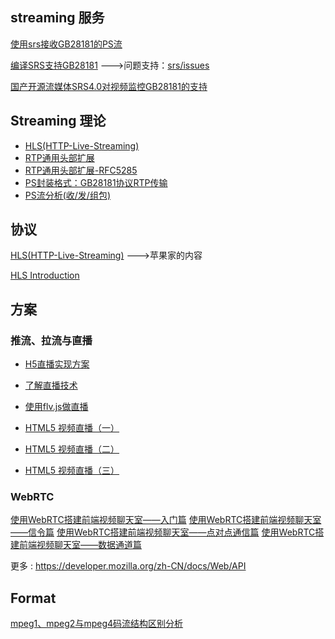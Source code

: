 
## streaming 服务

[使用srs接收GB28181的PS流](srs-gb28181-operation.md)

[编译SRS支持GB28181](srs-gb28181-build.md)  --->问题支持：[srs/issues](https://github.com/ossrs/srs/issues/1500)

[国产开源流媒体SRS4.0对视频监控GB28181的支持](https://mp.weixin.qq.com/s/VIPSPaBB5suUk7_I2oOkMw)


## Streaming 理论

+ [HLS(HTTP-Live-Streaming)](stream/HTTP-Live-Streaming/Category/)
+ [RTP通用头部扩展](https://www.cnblogs.com/ishen/p/12050077.html)
+ [RTP通用头部扩展-RFC5285](https://tools.ietf.org/html/rfc5285)
+ [PS封装格式：GB28181协议RTP传输](https://blog.csdn.net/ichenwin/article/details/100086930)
+ [PS流分析(收/发/组包)](https://blog.csdn.net/ichenwin/article/details/100086930)

## 协议

[HLS(HTTP-Live-Streaming)](HTTP-Live-Streaming/README.md)  --->苹果家的内容

[HLS Introduction](HTTP-Live-Streaming/Category/)

## 方案

### 推流、拉流与直播 

+ [H5直播实现方案](https://github.com/Tiramisupxl/blog/issues/1#issue-539422139)

+ [了解直播技术](https://github.com/dcharlie123/learning_resource/issues/35)

+ [使用flv.js做直播](https://github.com/gwuhaolin/blog/issues/3#issue-229271574)

+ [HTML5 视频直播（一）](https://imququ.com/post/html5-live-player-1.html)
+ [HTML5 视频直播（二）](https://imququ.com/post/html5-live-player-2.html)
+ [HTML5 视频直播（三）](https://imququ.com/post/html5-live-player-3.html)

### WebRTC

[使用WebRTC搭建前端视频聊天室——入门篇](https://segmentfault.com/a/1190000000436544)
[使用WebRTC搭建前端视频聊天室——信令篇](https://segmentfault.com/a/1190000000439103)
[使用WebRTC搭建前端视频聊天室——点对点通信篇](http://segmentfault.com/a/1190000000733774)
[使用WebRTC搭建前端视频聊天室——数据通道篇](http://segmentfault.com/a/1190000000733779)

 更多 : https://developer.mozilla.org/zh-CN/docs/Web/API

## Format

[mpeg1、mpeg2与mpeg4码流结构区别分析](https://www.cnblogs.com/SoaringLee/p/10532315.html)
